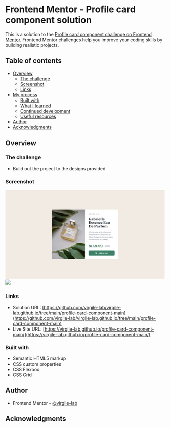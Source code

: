 # Frontend Mentor - Profile card component solution

This is a solution to the [Profile card component challenge on Frontend Mentor](https://www.frontendmentor.io/challenges/profile-card-component-cfArpWshJ). Frontend Mentor challenges help you improve your coding skills by building realistic projects. 

## Table of contents

- [Overview](#overview)
  - [The challenge](#the-challenge)
  - [Screenshot](#screenshot)
  - [Links](#links)
- [My process](#my-process)
  - [Built with](#built-with)
  - [What I learned](#what-i-learned)
  - [Continued development](#continued-development)
  - [Useful resources](#useful-resources)
- [Author](#author)
- [Acknowledgments](#acknowledgments)


## Overview

### The challenge

- Build out the project to the designs provided

### Screenshot

![](./Screenshot.png)
![](./Screenshot2.png)

### Links

- Solution URL: [https://github.com/virgile-lab/virgile-lab.github.io/tree/main/profile-card-component-main](https://github.com/virgile-lab/virgile-lab.github.io/tree/main/profile-card-component-main)
- Live Site URL: [https://virgile-lab.github.io/profile-card-component-main/](https://virgile-lab.github.io/profile-card-component-main/)

### Built with

- Semantic HTML5 markup
- CSS custom properties
- CSS Flexbox
- CSS Grid

## Author

- Frontend Mentor - [@virgile-lab](https://www.frontendmentor.io/profile/virgile-lab)

## Acknowledgments

